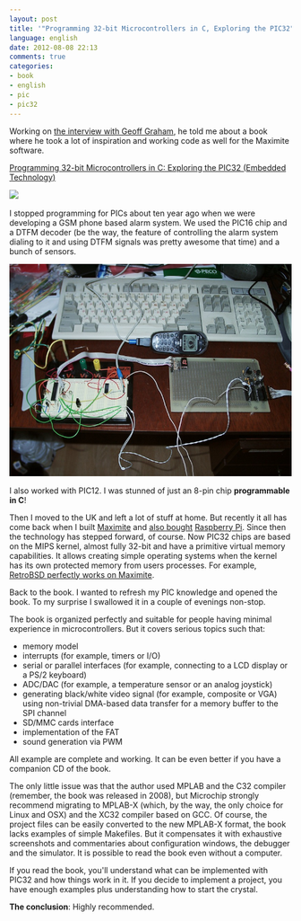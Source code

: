 ```yaml
---
layout: post
title: '"Programming 32-bit Microcontrollers in C, Exploring the PIC32" by Lucio Di Jasio'
language: english
date: 2012-08-08 22:13
comments: true
categories: 
- book
- english
- pic
- pic32
---
```

Working on [the interview with Geoff Graham][Interview with Geoff Graham], he told me about a book where he took a lot of inspiration and working code as well for the Maximite software.

<a href="http://www.amazon.co.uk/gp/product/B005VO36UG/ref=as_li_qf_sp_asin_tl?ie=UTF8&amp;camp=1634&amp;creative=6738&amp;creativeASIN=B005VO36UG&amp;linkCode=as2&amp;tag=prodiy-21">Programming 32-bit Microcontrollers in C: Exploring the PIC32 (Embedded Technology)</a><img src="http://www.assoc-amazon.co.uk/e/ir?t=prodiy-21&amp;l=as2&amp;o=2&amp;a=B005VO36UG" width="1" height="1" border="0" alt="" style="border:none !important; margin:0px !important;" />

<a href="http://www.amazon.co.uk/gp/product/B005VO36UG/ref=as_li_qf_sp_asin_il?ie=UTF8&amp;camp=1634&amp;creative=6738&amp;creativeASIN=B005VO36UG&amp;linkCode=as2&amp;tag=prodiy-21"><img border="0" src="http://ws.assoc-amazon.co.uk/widgets/q?_encoding=UTF8&amp;ASIN=B005VO36UG&amp;Format=_SL160_&amp;ID=AsinImage&amp;MarketPlace=GB&amp;ServiceVersion=20070822&amp;WS=1&amp;tag=prodiy-21" ></a><img src="http://www.assoc-amazon.co.uk/e/ir?t=prodiy-21&amp;l=as2&amp;o=2&amp;a=B005VO36UG" width="1" height="1" border="0" alt="" style="border:none !important; margin:0px !important;" />

[Interview with Geoff Graham]: /blog/english/2012/08/07/interview-with-geoff-graham/

I stopped programming for PICs about ten year ago when we were developing a GSM phone based alarm system. We used the PIC16 chip and a DTFM decoder (be the way, the feature of controlling the alarm system dialing to it and using DTFM signals was pretty awesome that time) and a bunch of sensors.

![](/images/blog/sms-alarm-system.jpg)

I also worked with PIC12. I was stunned of just an 8-pin chip **programmable in C**!

Then I moved to the UK and left a lot of stuff at home. But recently it all has come back when I built [Maximite][] and [also bought][Raspberry Pi arrived] [Raspberry Pi][Raspberry Pi links]. Since then the technology has stepped forward, of course. Now PIC32 chips are based on the MIPS kernel, almost fully 32-bit and have a primitive virtual memory capabilities. It allows creating simple operating systems when the kernel has its own protected memory from users processes. For example, [RetroBSD perfectly works on Maximite][RetroBSD on Maximite].

[Maximite]: /blog/english/2012/01/19/maximite-kit/
[RetroBSD on Maximite]: /blog/english/2012/05/11/retrobsd-on-maximite/
[Raspberry Pi links]: /blog/english/2012/07/26/raspberry-pi-links/
[Raspberry Pi arrived]: /blog/english/2012/07/11/raspberry-pi-arrived/

Back to the book. I wanted to refresh my PIC knowledge and opened the book. To my surprise I swallowed it in a couple of evenings non-stop.

The book is organized perfectly and suitable for people having minimal experience in microcontrollers. But it covers serious topics such that:

* memory model
* interrupts (for example, timers or I/O)
* serial or parallel interfaces (for example, connecting to a LCD display or a PS/2 keyboard)
* ADC/DAC (for example, a temperature sensor or an analog joystick)
* generating black/white video signal (for example, composite or VGA) using non-trivial DMA-based data transfer for a memory buffer to the SPI channel
* SD/MMC cards interface
* implementation of the FAT
* sound generation via PWM

All example are complete and working. It can be even better if you have a companion CD of the book.

The only little issue was that the author used MPLAB and the C32 compiler (remember, the book was released in 2008), but Microchip strongly recommend migrating to MPLAB-X (which, by the way, the only choice for Linux and OSX) and the XC32 compiler based on GCC. Of course, the project files can be easily converted to the new MPLAB-X format, the book lacks examples of simple Makefiles. But it compensates it with exhaustive screenshots and commentaries about configuration windows, the debugger and the simulator. It is possible to read the book even without a computer.

If you read the book, you'll understand what can be implemented with PIC32 and how things work in it. If you decide to implement a project, you have enough examples plus understanding how to start the crystal.

**The conclusion**: Highly recommended.
